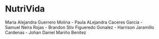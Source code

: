 # NutriVida
Maria Alejandra Guerrero Molina - Paula ALejandra Caceres Garcia - Samuel Neira Rojas - Brandon Stiv Figueredo Gonalez - Harrison Jaramillo Cardenas - Johan Daniel Mariño Benitez 
